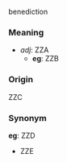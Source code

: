 benediction
### Meaning
+ _adj_: ZZA
	+ __eg__: ZZB

### Origin

ZZC

### Synonym

__eg__: ZZD

+ ZZE


